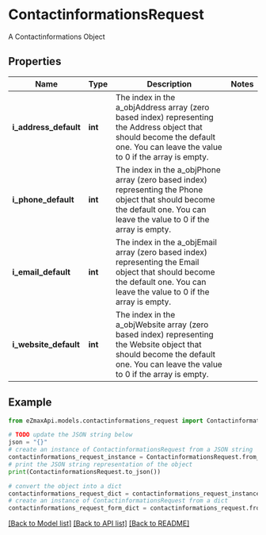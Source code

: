 # ContactinformationsRequest

A Contactinformations Object

## Properties

Name | Type | Description | Notes
------------ | ------------- | ------------- | -------------
**i_address_default** | **int** | The index in the a_objAddress array (zero based index) representing the Address object that should become the default one.  You can leave the value to 0 if the array is empty. | 
**i_phone_default** | **int** | The index in the a_objPhone array (zero based index) representing the Phone object that should become the default one.  You can leave the value to 0 if the array is empty. | 
**i_email_default** | **int** | The index in the a_objEmail array (zero based index) representing the Email object that should become the default one.  You can leave the value to 0 if the array is empty. | 
**i_website_default** | **int** | The index in the a_objWebsite array (zero based index) representing the Website object that should become the default one.  You can leave the value to 0 if the array is empty. | 

## Example

```python
from eZmaxApi.models.contactinformations_request import ContactinformationsRequest

# TODO update the JSON string below
json = "{}"
# create an instance of ContactinformationsRequest from a JSON string
contactinformations_request_instance = ContactinformationsRequest.from_json(json)
# print the JSON string representation of the object
print(ContactinformationsRequest.to_json())

# convert the object into a dict
contactinformations_request_dict = contactinformations_request_instance.to_dict()
# create an instance of ContactinformationsRequest from a dict
contactinformations_request_form_dict = contactinformations_request.from_dict(contactinformations_request_dict)
```
[[Back to Model list]](../README.md#documentation-for-models) [[Back to API list]](../README.md#documentation-for-api-endpoints) [[Back to README]](../README.md)


